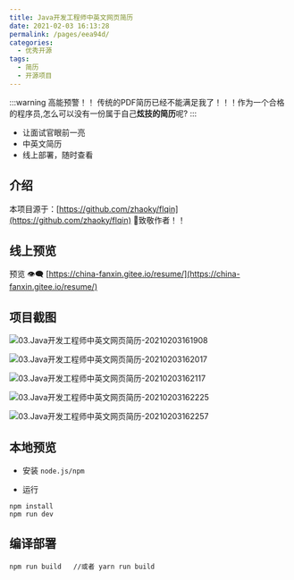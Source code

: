 ```yaml
---
title: Java开发工程师中英文网页简历
date: 2021-02-03 16:13:28
permalink: /pages/eea94d/
categories:
  - 优秀开源
tags:
  - 简历
  - 开源项目
---
```


:::warning 高能预警！！
传统的PDF简历已经不能满足我了！！！作为一个合格的程序员,怎么可以没有一份属于自己**炫技的简历**呢?
:::

- 让面试官眼前一亮
- 中英文简历
- 线上部署，随时查看
  
<!-- more -->

## 介绍

本项目源于：[https://github.com/zhaoky/flqin](https://github.com/zhaoky/flqin)  🛴致敬作者！！

## 线上预览

预览 👁‍🗨 [https://china-fanxin.gitee.io/resume/](https://china-fanxin.gitee.io/resume/)

## 项目截图

![03.Java开发工程师中英文网页简历-20210203161908](https://cdn.jsdelivr.net/gh/china-fanxin/Picbed/blog/03.Java开发工程师中英文网页简历-20210203161908.png)

![03.Java开发工程师中英文网页简历-20210203162017](https://cdn.jsdelivr.net/gh/china-fanxin/Picbed/blog/03.Java开发工程师中英文网页简历-20210203162017.png)

![03.Java开发工程师中英文网页简历-20210203162117](https://cdn.jsdelivr.net/gh/china-fanxin/Picbed/blog/03.Java开发工程师中英文网页简历-20210203162117.png)

![03.Java开发工程师中英文网页简历-20210203162225](https://cdn.jsdelivr.net/gh/china-fanxin/Picbed/blog/03.Java开发工程师中英文网页简历-20210203162225.png)

![03.Java开发工程师中英文网页简历-20210203162257](https://cdn.jsdelivr.net/gh/china-fanxin/Picbed/blog/03.Java开发工程师中英文网页简历-20210203162257.png)

## 本地预览

- 安装 `node.js/npm`

- 运行
```shell
npm install
npm run dev
```
## 编译部署
```shell
npm run build   //或者 yarn run build
```
